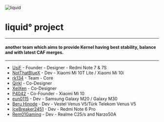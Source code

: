 ![liquid](https://github.com/liquidprjkt/.github/blob/main/banner/banner.jpeg)


# liquid° project

------------------------------------
#### another team which aims to provide Kernel having best stability, balance and with latest CAF merges.
------------------------------------

* [UsiF](https://github.com/UsiFX)    - Founder - Designer - Redmi Note 7 & 7S
* [NotThatBlueX](https://github.com/NotThatBlueX)   - Dev - Xiaomi Mi 10T Lite / Xiaomi Mi 10i
* [rk134](https://github.com/rk134)   - Team - Core
* [Qirkl](https://github.com/qirkl)   - Co-Designer
* [XelXen](https://github.com/XelXen) - Co-Designer
* [P4042](https://github.com/adrian-8901) - Co-Founder - Xiaomi Mi 10
* [eun0115](https://github.com/eun0115) - Dev - Samsung Galaxy M20 / Galaxy M30
* [Beru Hinode](https://github.com/windowz414) - Dev - Vestel Venus V5/Türk Telekom Venus V5
* [IceBreaker2451](https://github.com/IceBreaker2451) - Dev - Redmi Note 6 Pro
* [Rem01Gaming](https://github.com/Rem01Gaming) - Dev - Realme C25/s and Narzo50A
